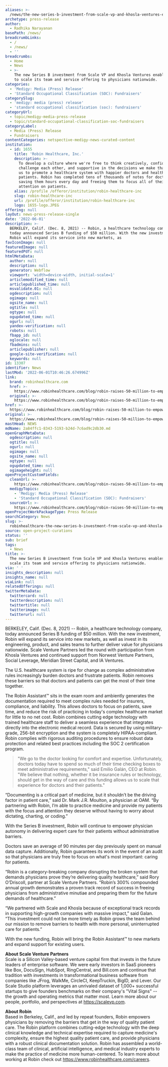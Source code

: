 ```yaml
---
aliases: >-
  /news/the-new-series-b-investment-from-scale-vp-and-khosla-ventures-enables-robin-to-scale-its-team-and-service-offering-to-physicians-nationwide
archetype: press-release
author:
  - Radhika Narayanan
basePath: /news/
breadcrumbLinks:
  - /
  - /news/
  - ''
breadcrumbs:
  - Home
  - News
  - >-
    The new Series B investment from Scale VP and Khosla Ventures enables Robin
    to scale its team and service offering to physicians nationwide.
categories:
  - 'Medigy: Media (Press) Release'
  - 'Standard Occupational Classification (SOC): Fundraisers'
categorySlug:
  - 'medigy: media (press) release'
  - 'standard occupational classification (soc): fundraisers'
categoryUrl:
  - topic/medigy-media-press-release
  - topic/standard-occupational-classification-soc-fundraisers
categoryLabel:
  - Media (Press) Release
  - Fundraisers
contentCategories: netspective-medigy-news-curated-content
institution:
  - id: 1655
    title: 'Robin Healthcare, Inc.'
    description: >-
      To develop a culture where we're free to think creatively, confident to
      challenge each other, and supportive in the decisions we make that allow
      us to promote a healthcare system with happier doctors and healthier
      patients. Robin has completed tens of thousands of notes for doctors,
      saving them hours every day and freeing them to focus all of their
      attention on patients.
    alias: /profile /offeror/institution/robin-healthcare-inc
    slug: robin-healthcare-inc
    url: /profile/offeror/institution/robin-healthcare-inc
    logo: 1655-logo.JPEG
offering: null
layOut: news-press-release-single
date: '2022-06-01'
description: >-
  BERKELEY, Calif. (Dec. 8, 2021) -- Robin, a healthcare technology company,
  today announced Series B funding of $50 million. With the new investment,
  Robin will expand its service into new markets, as 
favIconImage: null
featuredImage: null
featuredPdf: null
htmlMetaData:
  author: null
  description: null
  generator: Webflow
  viewport: 'width=device-width, initial-scale=1'
  articlemodified_time: null
  articlepublished_time: null
  msvalidate.01: null
  ogdescription: null
  ogimage: null
  ogsite_name: null
  ogtitle: null
  ogtype: null
  ogupdated_time: null
  ogurl: null
  yandex-verification: null
  robots: null
  fbapp_id: null
  oglocale: null
  fbadmins: null
  articlepublisher: null
  google-site-verification: null
  keywords: null
id: 13307
identifier: News
lastMod: '2022-06-01T10:46:26.674996Z'
link:
  brand: robinhealthcare.com
  href: >-
    https://www.robinhealthcare.com/blog/robin-raises-50-million-to-empower-physicians-and-remove-barriers-to-health
  original: >-
    https://www.robinhealthcare.com/blog/robin-raises-50-million-to-empower-physicians-and-remove-barriers-to-health
href: >-
  https://www.robinhealthcare.com/blog/robin-raises-50-million-to-empower-physicians-and-remove-barriers-to-health
original: >-
  https://www.robinhealthcare.com/blog/robin-raises-50-million-to-empower-physicians-and-remove-barriers-to-health
mastHead: NEWS
mdName: 2a84ffc1-8343-5193-b24d-7c6ad9c2db30.md
openGraphMetaData:
  ogdescription: null
  ogtitle: null
  ogurl: null
  ogimage: null
  ogsite_name: null
  ogtype: null
  ogupdated_time: null
  ogimageheight: null
openProjectCustomFields:
  cleanUrl: >-
    https://www.robinhealthcare.com/blog/robin-raises-50-million-to-empower-physicians-and-remove-barriers-to-health
  medigyTopics:
    - 'Medigy: Media (Press) Release'
    - 'Standard Occupational Classification (SOC): Fundraisers'
  sourceUrl: >-
    https://www.robinhealthcare.com/blog/robin-raises-50-million-to-empower-physicians-and-remove-barriers-to-health
openProjectWorkPackageType: Press Release
searchCategory: News
slug: >-
  robinhealthcare-the-new-series-b-investment-from-scale-vp-and-khosla-ventures-enables-robin-to-scale-its-team-and-service-offering-to-physicians-nationwide
source: open-project-curations
status: ''
sub: brief
tags:
  - News
title: >-
  The new Series B investment from Scale VP and Khosla Ventures enables Robin to
  scale its team and service offering to physicians nationwide.
via: ' '
insights_description: null
insights_name: null
viaLink: null
relatedOfferings: null
twitterMetaData:
  twittercard: null
  twitterdescription: null
  twittertitle: null
  twitterimage: null
  twitterurl: null
---
```

<p>BERKELEY, Calif. (Dec. 8, 2021) -- Robin, a healthcare technology company, today announced Series B funding of $50 million. With the new investment, Robin will expand its service into new markets, as well as invest in its engineering, product, and sales teams to further deliver value for physicians nationwide. Scale Venture Partners led the round with participation from Khosla Ventures and continued support from Norwest Venture Partners, Social Leverage, Meridian Street Capital, and IA Ventures.</p><p>The U.S. healthcare system is ripe for change as complex administrative rules increasingly burden doctors and frustrate patients. Robin removes these barriers so that doctors and patients can get the most of their time together.</p><p>The Robin Assistant™ sits in the exam room and ambiently generates the documentation required to meet complex rules needed for insurers, compliance, and liability. This allows doctors to focus on patients, save time, and reduce the risk of practicing in today's complex healthcare market for little to no net cost. Robin combines cutting edge technology with trained healthcare staff to deliver a seamless experience that integrates directly into the electronic medical record. Data is secured by using military-grade, 256-bit encryption and the system is completely HIPAA-compliant. Robin complies with rigorous auditing procedures to ensure robust data protection and related best practices including the SOC 2 certification program.</p><blockquote><p>"We go to the doctor looking for comfort and expertise. Unfortunately, doctors today have to spend so much of their time checking boxes to meet administrative requirements," said Emilio Galán, CEO at Robin. "We believe that nothing, whether it be insurance rules or technology, should get in the way of care and this funding allows us to scale that experience for doctors and their patients."</p></blockquote><p>“Documenting is a critical part of medicine, but it shouldn’t be the driving factor in patient care,” said Dr. Mark J.R. Moulton, a physician at OAM. “By partnering with Robin, I’m able to practice medicine and provide my patients with the focus and attention they deserve without having to worry about dictating, charting, or coding.”</p><p>With the Series B investment, Robin will continue to empower physician autonomy in delivering expert care for their patients without administrative barriers.</p><p>Doctors save an average of 90 minutes per day previously spent on manual data capture. Additionally, Robin guarantees its work in the event of an audit so that physicians are truly free to focus on what's most important: caring for patients.</p><p>“Robin is a category-breaking company disrupting the broken system that demands physicians prove they’re delivering quality healthcare,” said Rory O’Driscoll, partner at Scale Venture Partners. “Robin’s 300% compounded annual growth demonstrates a proven track record of success in freeing physicians from administrative minutiae and preparing them for the future demands of healthcare.”</p><p>“We partnered with Scale and Khosla because of exceptional track records in supporting high-growth companies with massive impact,” said Galan. “This investment could not be more timely as Robin grows the team behind our mission to remove barriers to health with more personal, uninterrupted care for patients.”</p><p>With the new funding, Robin will bring the Robin Assistant™ to new markets and expand support for existing users.</p><p><strong>About Scale Venture Partners</strong><br>Scale is a Silicon Valley-based venture capital firm that invests in the future leaders of enterprise software. We were early investors in SaaS pioneers like Box, DocuSign, HubSpot, RingCentral, and Bill.com and continue that tradition with investments in transformational business software from companies like JFrog, WalkMe, CircleCI, KeepTruckin, BigID, and Lever. Our Scale Studio platform leverages an unrivaled dataset of 1,000+ successful startups to give founders benchmarks on their company's "Vital Signs" -- the growth and operating metrics that matter most. Learn more about our people, portfolio, and perspectives at <a href="https://scalevp.com/">https://scalevp.com</a>.</p><p><strong>About Robin&nbsp;</strong><br>Based in Berkeley, Calif., and led by repeat founders, Robin empowers physicians by removing the barriers that get in the way of quality patient care. The Robin platform combines cutting-edge technology with the deep clinical knowledge and technical expertise required to capture medicine's complexity, ensure the highest quality patient care, and provide physicians with a robust clinical documentation solution. Robin has assembled a world-class team of clinical, artificial intelligence, and medical industry experts to make the practice of medicine more human-centered. To learn more about working at Robin check out <a href="https://www.robinhealthcare.com/careers">https://www.robinhealthcare.com/careers</a>.</p>